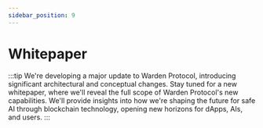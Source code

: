 ```yaml
---
sidebar_position: 9
---
```


# Whitepaper

:::tip
We're developing a major update to Warden Protocol, introducing significant architectural and conceptual changes. Stay tuned for a new whitepaper, where we'll reveal the full scope of Warden Protocol's new capabilities. We'll provide insights into how we're shaping the future for safe AI through blockchain technology, opening new horizons for dApps, AIs, and users.
:::
